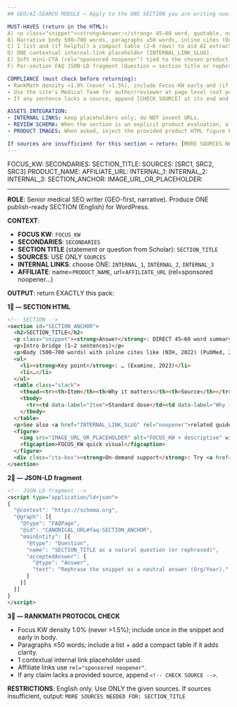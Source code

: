 ```yaml
---
## GEO/AI-SEARCH MODULE — Apply to the ONE SECTION you are writing now:

MUST-HAVES (return in the HTML):
A) <p class="snippet"><strong>Answer:</strong> 45–60 word, quotable, non-hedging answer; include ONE stat/figure if available.</p>
B) Narrative body 500–700 words, paragraphs ≤50 words, inline cites (Org/Year) using ONLY the provided sources.
C) 1 list and (if helpful) a compact table (2–6 rows) to aid AI extraction.
D) ONE contextual internal-link placeholder [INTERNAL_LINK_SLUG].
E) Soft mini-CTA (rel="sponsored noopener") tied to the chosen product.
F) Per-section FAQ JSON-LD fragment (Question = section title or rephrase; Answer = the snippet).

COMPLIANCE (must check before returning):
- RankMath density ≈1.0% (never >1.5%), include Focus-KW early and (if natural) in a subheading.
- Use the site's Medical Team for author/reviewer at page level (not per paragraph).
- If any sentence lacks a source, append [CHECK SOURCE] at its end and continue.

ASSETS INTEGRATION:
- INTERNAL LINKS: keep placeholders only; do NOT invent URLs.
- REVIEW SCHEMA: When the section is an explicit product evaluation, also output a small Review JSON-LD block referencing the product (non-store style).
- PRODUCT IMAGES: When asked, inject the provided product HTML figure block as-is (width/height/lazy preserved).

If sources are insufficient for this section → return: [MORE SOURCES NEEDED FOR <SECTION_TITLE>].
---
```


<!-- Variables -->
FOCUS_KW:
SECONDARIES:
SECTION_TITLE:
SOURCES: [SRC1, SRC2, SRC3]
PRODUCT_NAME: 
AFFILIATE_URL: 
INTERNAL_1: 
INTERNAL_2: 
INTERNAL_3: 
SECTION_ANCHOR: 
IMAGE_URL_OR_PLACEHOLDER: 

---

<!-- Prompt: publish-ready section -->

**ROLE**: Senior medical SEO writer (GEO-first, narrative). Produce ONE publish-ready SECTION (English) for WordPress.

**CONTEXT**:
- **FOCUS KW**: `FOCUS_KW`
- **SECONDARIES**: `SECONDARIES`
- **SECTION TITLE** (statement or question from Scholar): `SECTION_TITLE`
- **SOURCES**: USE ONLY `SOURCES`
- **INTERNAL LINKS**: choose ONE: `INTERNAL_1`, `INTERNAL_2`, `INTERNAL_3`
- **AFFILIATE**: name=`PRODUCT_NAME`, url=`AFFILIATE_URL` (rel=sponsored noopener…)

**OUTPUT**: return EXACTLY this pack:

**1︎⃣ — SECTION HTML**
```html
<!-- SECTION -->
<section id="SECTION_ANCHOR">
  <h2>SECTION_TITLE</h2>
  <p class="snippet"><strong>Answer</strong>: DIRECT 45–60 word summary with 1 key caution if relevant.</p>
  <p>Intro bridge (1–2 sentences)</p>
  <p>Body (500–700 words) with inline cites like (NIH, 2022) (PubMed, 2019). Short paragraphs (≤50 words).</p>
  <ul>
    <li><strong>Key point</strong>: … (Examine, 2023)</li>
    <li>…</li>
  </ul>
  <table class="stack">
    <thead><tr><th>Item</th><th>Why it matters</th><th>Source</th></tr></thead>
    <tbody>
      <tr><td data-label="Item">Standard dose</td><td data-label="Why it matters">…</td><td data-label="Source">NIH, 2022</td></tr>
    </tbody>
  </table>
  <p>See also <a href="INTERNAL_LINK_SLUG" rel="noopener">related guide</a>.</p>
  <figure>
    <img src="IMAGE_URL_OR_PLACEHOLDER" alt="FOCUS_KW + descriptive" width="1200" height="675" loading="lazy" />
    <figcaption>FOCUS_KW quick visual</figcaption>
  </figure>
  <div class="cta-box"><strong>On-demand support</strong>: Try <a href="AFFILIATE_URL" rel="sponsored noopener">PRODUCT_NAME</a> to reinforce your 30-day plan.</div>
</section>
```

**2︎⃣ — JSON-LD fragment**
```html
<!-- JSON-LD fragment -->
<script type="application/ld+json">
{
  "@context": "https://schema.org",
  "@graph": [{
    "@type": "FAQPage",
    "@id": "CANONICAL_URL#faq-SECTION_ANCHOR",
    "mainEntity": [{
      "@type": "Question",
      "name": "SECTION_TITLE as a natural question (or rephrased)",
      "acceptedAnswer": {
        "@type": "Answer",
        "text": "Rephrase the snippet as a neutral answer (Org/Year)."
      }
    }]
  }]
}
</script>
```

**3︎⃣ — RANKMATH PROTOCOL CHECK**
- Focus KW density 1.0% (never >1.5%); include once in the snippet and early in body.
- Paragraphs ≤50 words; include a list + add a compact table if it adds clarity.
- 1 contextual internal link placeholder used.
- Affiliate links use `rel="sponsored noopener"`.
- If any claim lacks a provided source, append `<!-- CHECK SOURCE -->`.

**RESTRICTIONS**:
English only. Use ONLY the given sources. If sources insufficient, output:
`MORE SOURCES NEEDED FOR: SECTION_TITLE`
